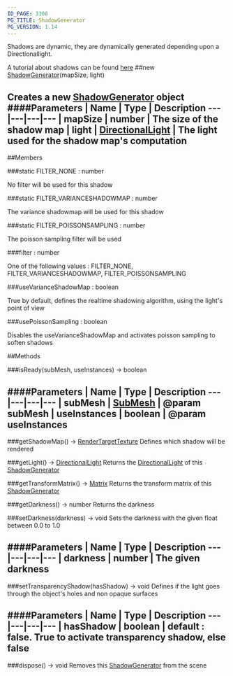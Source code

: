 ```yaml
---
ID_PAGE: 3308
PG_TITLE: ShadowGenerator
PG_VERSION: 1.14
---
```


Shadows are dynamic, they are dynamically generated depending upon a Directionallight.

A tutorial about shadows can be found [here](https://github.com/BabylonJS/Babylon.js/wiki/15-Shadows)
##new [ShadowGenerator](page.php?p=3308)(mapSize, light)

Creates a new [ShadowGenerator](page.php?p=3308) object
####Parameters
 | Name | Type | Description
---|---|---|---
 | mapSize | number | The size of the shadow map
 | light | [DirectionalLight](page.php?p=3265) | The light used for the shadow map's computation
---

##Members

###static FILTER_NONE : number


No filter will be used for this shadow

###static FILTER_VARIANCESHADOWMAP : number


The variance shadowmap will be used for this shadow

###static FILTER_POISSONSAMPLING : number


The poisson sampling filter will be used

###filter : number


One of the following values : FILTER_NONE, FILTER_VARIANCESHADOWMAP, FILTER_POISSONSAMPLING

###useVarianceShadowMap : boolean


True by default, defines the realtime shadowing algorithm, using the light's point of view

###usePoissonSampling : boolean


Disables the useVarianceShadowMap and activates poisson sampling to soften shadows



##Methods

###isReady(subMesh, useInstances) &rarr; boolean

####Parameters
 | Name | Type | Description
---|---|---|---
 | subMesh | [SubMesh](page.php?p=3339) | @param subMesh
 | useInstances | boolean | @param useInstances
---

###getShadowMap() &rarr; [RenderTargetTexture](page.php?p=3321)
Defines which shadow will be rendered


###getLight() &rarr; [DirectionalLight](page.php?p=3265)
Returns the [DirectionalLight](page.php?p=3265) of this [ShadowGenerator](page.php?p=3308)


###getTransformMatrix() &rarr; [Matrix](page.php?p=3329)
Returns the transform matrix of this [ShadowGenerator](page.php?p=3308)


###getDarkness() &rarr; number
Returns the darkness


###setDarkness(darkness) &rarr; void
Sets the darkness with the given float between 0.0 to 1.0

####Parameters
 | Name | Type | Description
---|---|---|---
 | darkness | number | The given darkness
---

###setTransparencyShadow(hasShadow) &rarr; void
Defines if the light goes through the object's holes and non opaque surfaces

####Parameters
 | Name | Type | Description
---|---|---|---
 | hasShadow | boolean | default : false. True to activate transparency shadow, else false
---

###dispose() &rarr; void
Removes this [ShadowGenerator](page.php?p=3308) from the scene

